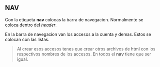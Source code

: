 ## NAV

Con la etiqueta **nav** colocas la barra de navegacion. Normalmente se coloca dentro del *header*.

En la barra de navegacion van los accesos a la cuenta y demas. Estos se colocan con las listas.

>Al crear esos accesos tenes que crear otros archivos de html con los respectivos nombres de los accesos. En todos el **nav** tiene que ser igual.